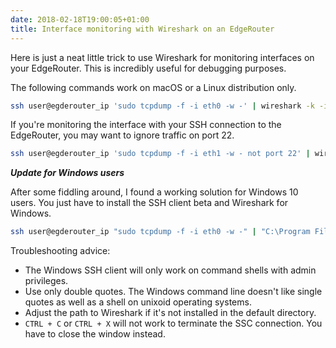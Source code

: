 ```yaml
---
date: 2018-02-18T19:00:05+01:00
title: Interface monitoring with Wireshark on an EdgeRouter
---
```

Here is just a neat little trick to use Wireshark for monitoring interfaces on your EdgeRouter. This is incredibly useful for debugging purposes.

The following commands work on macOS or a Linux distribution only.

~~~ sh
ssh user@egderouter_ip 'sudo tcpdump -f -i eth0 -w -' | wireshark -k -i -
~~~

If you're monitoring the interface with your SSH connection to the EdgeRouter, you may want to ignore traffic on port 22.

~~~ sh
ssh user@egderouter_ip 'sudo tcpdump -f -i eth1 -w - not port 22' | wireshark -k -i -
~~~

***Update for Windows users***

After some fiddling around, I found a working solution for Windows 10 users. You just have to install the SSH client beta and Wireshark for Windows.

~~~ sh
ssh user@egderouter_ip "sudo tcpdump -f -i eth0 -w -" | "C:\Program Files\Wireshark\Wireshark.exe" -k -i -
~~~

Troubleshooting advice:

- The Windows SSH client will only work on command shells with admin privileges.
- Use only double quotes. The Windows command line doesn't like single quotes as well as a shell on unixoid operating systems.
- Adjust the path to Wireshark if it's not installed in the default directory.
- `CTRL + C` or `CTRL + X` will not work to terminate the SSC connection. You have to close the window instead.
